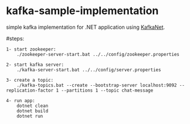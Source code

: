 # kafka-sample-implementation
simple kafka implementation for .NET application using [KafkaNet](https://github.com/Jroland/kafka-net).


#steps:

	1- start zookeeper:
		./zookeeper-server-start.bat ../../config/zookeeper.properties
		
	2- start kafka server:
		./kafka-server-start.bat ../../config/server.properties

	3- create a topic:
		./kafka-topics.bat --create --bootstrap-server localhost:9092 --replication-factor 1 --partitions 1 --topic chat-message

	4- run app:
		dotnet clean
		dotnet build
		dotnet run
